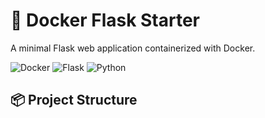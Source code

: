# 🐳 Docker Flask Starter

A minimal Flask web application containerized with Docker.

![Docker](https://img.shields.io/badge/Docker-2CA5E0?style=flat&logo=docker&logoColor=white)
![Flask](https://img.shields.io/badge/Flask-000000?style=flat&logo=flask&logoColor=white)
![Python](https://img.shields.io/badge/Python-3776AB?style=flat&logo=python&logoColor=white)

## 📦 Project Structure
